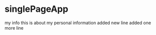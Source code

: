 # singlePageApp
my info
this is about my personal information
added new line
added one more line




